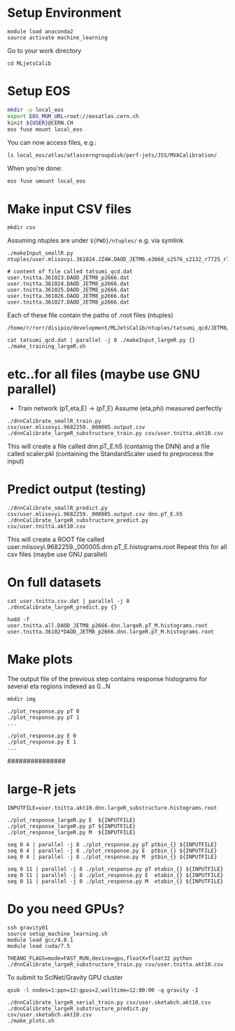 Setup Environment
=================

```
module load anaconda2
source activate machine_learning
```

Go to your work directory
```
cd MLjetsCalib
```

Setup EOS
=========

```bash
mkdir -p local_eos
export EOS_MGM_URL=root://eosatlas.cern.ch
kinit ${USER}@CERN.CH
eos fuse mount local_eos
```

You can now access files, e.g.:
```
ls local_eos/atlas/atlascerngroupdisk/perf-jets/JSS/MVACalibration/
```

When you're done:
```
eos fuse umount local_eos
```

Make input CSV files
====================

```
mkdir csv
```

Assuming ntuples are under ```${PWD}/ntuples/``` e.g. via symlink

```
./makeInput_smallR.py ntuples/user.mlisovyi.361024.JZ4W.DAOD_JETM6.e3668_s2576_s2132_r7725_r7676_p2719_EXT0.smallR_20161020_v1_output.root/user.mlisovyi.9682259._000001.output.root

# content of file called tatsumi_qcd.dat
user.tnitta.361023.DAOD_JETM8_p2666.dat
user.tnitta.361024.DAOD_JETM8_p2666.dat
user.tnitta.361025.DAOD_JETM8_p2666.dat
user.tnitta.361026.DAOD_JETM8_p2666.dat
user.tnitta.361027.DAOD_JETM8_p2666.dat
```

Each of these file contain the paths of .root files (ntuples)
```
/home/r/rorr/disipio/development/MLJetsCalib/ntuples/tatsumi_qcd/JETM8/user.tnitta.361027.DAOD_JETM8_p2666.v19heavy_ntuple.root/user.tnitta.9682737._000001.ntuple.root
```

```
cat tatsumi_qcd.dat | parallel -j 8 ./makeInput_largeR.py {}
./make_training_largeR.sh
```

# etc..for all files (maybe use GNU parallel)

* Train network (pT,eta,E) -> (pT,E)
Assume (eta,phi) measured perfectly

```
./dnnCalibrate_smallR_train.py csv/user.mlisovyi.9682259._000005.output.csv 
./dnnCalibrate_largeR_substructure_train.py csv/user.tnitta.akt10.csv
```

This will create a file called dnn.pT_E.h5 (containig the DNN) and a file called scaler.pkl (containing the StandardScaler used to preprocess the input)

Predict output (testing) 
========================

```
./dnnCalibrate_smallR_predict.py csv/user.mlisovyi.9682259._000005.output.csv dnn.pT_E.h5
./dnnCalibrate_largeR_substructure_predict.py csv/user.tnitta.akt10.csv
```

This will create a ROOT file called user.mlisovyi.9682259._000005.dnn.pT_E.histograms.root
Repeat this for all csv files (maybe use GNU parallel)

# On full datasets
```
cat user.tnitta.csv.dat | parallel -j 8 ./dnnCalibrate_largeR_predict.py {}

hadd -f user.tnitta.all.DAOD_JETM8_p2666.dnn.largeR.pT_M.histograms.root user.tnitta.36102*DAOD_JETM8_p2666.dnn.largeR.pT_M.histograms.root
```

Make plots
==========

The output file of the previous step contains response histograms for several eta regions indexed as 0...N

```
mkdir img

./plot_response.py pT 0
./plot_response.py pT 1
...

./plot_response.py E 0
./plot_response.py E 1
...
```

###############
# large-R jets

```
INPUTFILE=user.tnitta.akt10.dnn.largeR_substructure.histograms.root

./plot_response_largeR.py E  ${INPUTFILE}
./plot_response_largeR.py pT ${INPUTFILE}
./plot_response_largeR.py M  ${INPUTFILE}

seq 0 4 | parallel -j 8 ./plot_response.py pT ptbin_{} ${INPUTFILE}
seq 0 4 | parallel -j 8 ./plot_response.py E  ptbin_{} ${INPUTFILE}
seq 0 4 | parallel -j 8 ./plot_response.py M  ptbin_{} ${INPUTFILE}

seq 0 11 | parallel -j 8 ./plot_response.py pT etabin_{} ${INPUTFILE}
seq 0 11 | parallel -j 8 ./plot_response.py E  etabin_{} ${INPUTFILE}
seq 0 11 | parallel -j 8 ./plot_response.py M  etabin_{} ${INPUTFILE}
```

Do you need GPUs?
==================

```
ssh gravity01
source setup_machine_learning.sh 
module load gcc/4.8.1
module load cuda/7.5

THEANO_FLAGS=mode=FAST_RUN,device=gpu,floatX=float32 python ./dnnCalibrate_largeR_substructure_train.py csv/user.tnitta.akt10.csv 
```

To submit to SciNet/Gravity GPU cluster
```
qsub -l nodes=1:ppn=12:gpus=2,walltime=12:00:00 -q gravity -I
```

```
./dnnCalibrate_largeR_serial_train.py csv/user.sketabch.akt10.csv 
./dnnCalibrate_largeR_substructure_predict.py csv/user.sketabch.akt10.csv
./make_plots.sh 
```
